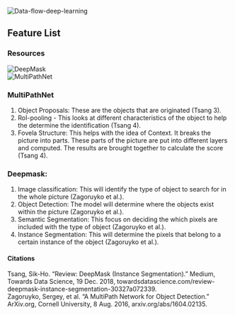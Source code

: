 ![Data-flow-deep-learning](https://user-images.githubusercontent.com/28307295/97768872-4bbdbb80-1af4-11eb-89d1-7cac92275a2e.png)

## Feature List
### Resources
![DeepMask](https://towardsdatascience.com/review-deepmask-instance-segmentation-30327a072339) <br>
![MultiPathNet](https://arxiv.org/abs/1604.02135)

### MultiPathNet
1. Object Proposals: These are the objects that are originated (Tsang 3).
2. RoI-pooling - This looks at different characteristics of the object to help the determine the identification (Tsang 4).
3. Fovela Structure: This helps with the idea of Context. It breaks the picture into parts. These parts of the picture are put into different layers and computed. The results are brought together to calculate the score (Tsang 4). 

### Deepmask:
1. Image classification: This will identify the type of object to search for in the whole picture (Zagoruyko et al.).  
2. Object Detection: The model will determine where the objects exist within the  picture (Zagoruyko et al.).
3. Semantic Segmentation: This focus on deciding the which pixels are included with the type of object (Zagoruyko et al.).
4. Instance Segmentation: This will determine the pixels that belong to a certain instance of the object (Zagoruyko et al.).

#### Citations
Tsang, Sik-Ho. “Review: DeepMask (Instance Segmentation).” Medium, Towards Data Science, 19 Dec. 2018, towardsdatascience.com/review-deepmask-instance-segmentation-30327a072339. <br> 
Zagoruyko, Sergey, et al. “A MultiPath Network for Object Detection.” ArXiv.org, Cornell University, 8 Aug. 2016, arxiv.org/abs/1604.02135. 
